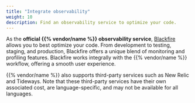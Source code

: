 ```yaml
---
title: "Integrate observability"
weight: 10
description: Find an observability service to optimize your code.
---
```


As the **official {{% vendor/name %}} observability service**,
[Blackfire](https://www.blackfire.io/) allows you to best optimize your code.
From development to testing, staging, and production,
Blackfire offers a unique blend of monitoring and profiling features.
Blackfire works integrally with the {{% vendor/name %}} workflow,
offering a smooth user experience.

{{% vendor/name %}} also supports third-party services such as New Relic and Tideways.
Note that these third-party services have their own associated cost,
are language-specific, and may not be available for all languages.
